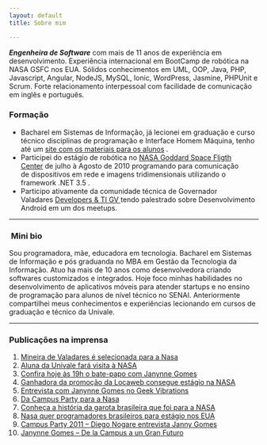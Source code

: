 ```yaml
---
layout: default
title: Sobre mim

---
```


***Engenheira de Software*** com mais de 11 anos de experiência em desenvolvimento. Experiência internacional em BootCamp de robótica na NASA GSFC nos EUA. Sólidos conhecimentos em UML, OOP, Java, PHP, Javascript, Angular, NodeJS, MySQL, Ionic, WordPress, Jasmine, PHPUnit e Scrum. Forte relacionamento interpessoal com facilidade de comunicação em inglês e português.
 

### Formação

- Bacharel em Sistemas de Informação, já lecionei em graduação e curso técnico disciplinas de programação e Interface Homem Máquina, tenho até um [site com os materiais para os alunos](https://sites.google.com/site/professorajanynnegomes/) .
- Participei do estágio de robótica no [NASA Goddard Space Fligth Center](http://www.nasa.gov/centers/goddard/home/index.html) de julho à Agosto de 2010 programando para comunicação de dispositivos em rede e imagens tridimensionais utilizando o framework .NET 3.5 .
- Participo ativamente da comunidade técnica de Governador Valadares [Developers & TI GV ](https://www.facebook.com/groups/1407520159508452/)tendo palestrado sobre Desenvolvimento Android em um dos meetups.

* * *

###  Mini bio

Sou programadora, mãe, educadora em tecnologia. Bacharel em Sistemas de Informação e pós graduanda no MBA em Gestão da Tecnologia da Informação. Atuo ha mais de 10 anos como desenvolvedora criando softwares customizados e integrados. Hoje foco minhas habilidades no desenvolvimento de aplicativos móveis para atender startups e no ensino de programação para alunos de nível técnico no SENAI. Anteriormente compartilhei meus conhecimentos e experiências lecionando em cursos de graduação e técnico da Univale.


* * *

### Publicações na imprensa

1. [Mineira de Valadares é selecionada para a Nasa](http://noticias.r7.com/tecnologia-e-ciencia/noticias/mineira-de-valadares-e-selecionada-para-a-nasa-20100506.html)
2. [Aluna da Univale fará visita à NASA](http://www.univale.br/noticia/1262/Aluna-da-Univale-fara-visita-a-NASA.aspx)
3. [Confira hoje às 19h o bate-papo com Janynne Gomes](http://www.univale.br/noticia/1305/Confira-hoje-as-19h-o-bate-papo-com-Janynne-Gomes-.aspx)
4. [Ganhadora da promoção da Locaweb consegue estágio na NASA](http://blog.locaweb.com.br/marketing/ganhadora-da-promocao-da-locaweb-consegue-estagio-na-nasa/)
5. [Entrevista com Janynne Gomes no Geek Vibrations](http://blog.campus-party.com.br/index.php/2010/06/28/entrevista-com-janynne-gomes-no-geek-vibrations/)
6. [Da Campus Party para a Nasa](http://blogs.estadao.com.br/radar-tecnologico/2011/01/19/da-campus-party-para-a-nasa/)
7. [Conheça a história da garota brasileira que foi para a NASA](http://todateen.uol.com.br/diversao/729/materia/conheca-a-historia-da-garota-brasileira-que-foi-para-a-nasa.html)
8. [Nasa quer programadores brasileiros para estágio nos EUA](http://veja.abril.com.br/noticia/ciencia/nasa-quer-programadores-brasileiros-para-estagio-nos-eua)
9. [Campus Party 2011 – Diego Nogare entrevista Janny Gomes](http://www.youtube.com/watch?v=Vhal08zXmt8)
10. [Janynne Gomes – De la Campus a un Gran Futuro](http://www.imperdiblemagazine.com/?p=82)